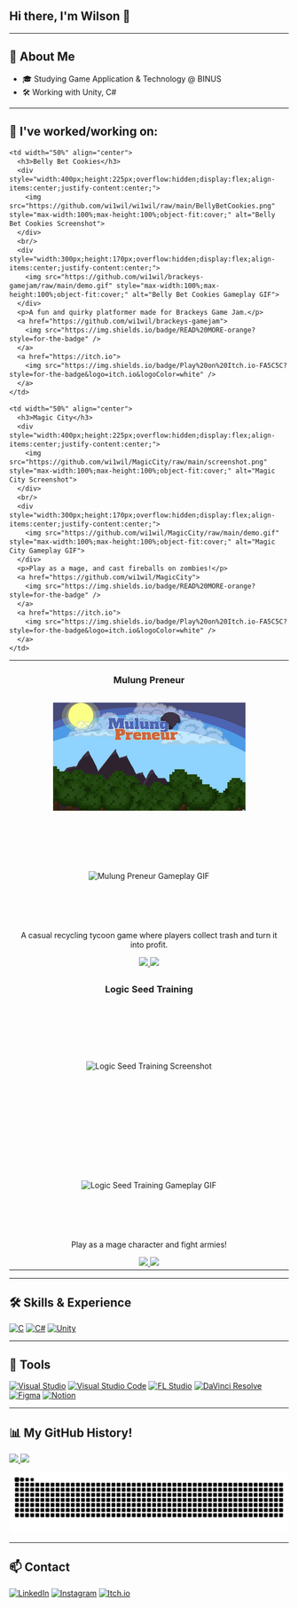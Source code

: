 ## Hi there, I'm Wilson 👋  

---

## 🚀 About Me 
- 🎓 Studying Game Application & Technology @ BINUS
- 🛠️ Working with Unity, C#

---

## 📂 I've worked/working on:
<table>
  <tr>
    <td width="50%" align="center">
      <h3>Mulung Preneur</h3>
      <div style="width:400px;height:225px;overflow:hidden;display:flex;align-items:center;justify-content:center;">
        <img src="https://github.com/wi1wil/wi1wil/raw/main/MulungPreneur.png" style="max-width:100%;max-height:100%;object-fit:cover;" alt="Mulung Preneur Screenshot">
      </div>
      <br/>
      <div style="width:300px;height:170px;overflow:hidden;display:flex;align-items:center;justify-content:center;">
        <img src="https://github.com/wi1wil/MulungPreneur/raw/main/demo.gif" style="max-width:100%;max-height:100%;object-fit:cover;" alt="Mulung Preneur Gameplay GIF">
      </div>
      <p>A casual recycling tycoon game where players collect trash and turn it into profit.</p>
      <a href="https://github.com/wi1wil/MulungPreneur">
        <img src="https://img.shields.io/badge/READ%20MORE-orange?style=for-the-badge" />
      </a>
      <a href="https://itch.io">
        <img src="https://img.shields.io/badge/Play%20on%20Itch.io-FA5C5C?style=for-the-badge&logo=itch.io&logoColor=white" />
      </a>
    </td>

    <td width="50%" align="center">
      <h3>Belly Bet Cookies</h3>
      <div style="width:400px;height:225px;overflow:hidden;display:flex;align-items:center;justify-content:center;">
        <img src="https://github.com/wi1wil/wi1wil/raw/main/BellyBetCookies.png" style="max-width:100%;max-height:100%;object-fit:cover;" alt="Belly Bet Cookies Screenshot">
      </div>
      <br/>
      <div style="width:300px;height:170px;overflow:hidden;display:flex;align-items:center;justify-content:center;">
        <img src="https://github.com/wi1wil/brackeys-gamejam/raw/main/demo.gif" style="max-width:100%;max-height:100%;object-fit:cover;" alt="Belly Bet Cookies Gameplay GIF">
      </div>
      <p>A fun and quirky platformer made for Brackeys Game Jam.</p>
      <a href="https://github.com/wi1wil/brackeys-gamejam">
        <img src="https://img.shields.io/badge/READ%20MORE-orange?style=for-the-badge" />
      </a>
      <a href="https://itch.io">
        <img src="https://img.shields.io/badge/Play%20on%20Itch.io-FA5C5C?style=for-the-badge&logo=itch.io&logoColor=white" />
      </a>
    </td>
  </tr>

  <tr>
    <td width="50%" align="center">
      <h3>Logic Seed Training</h3>
      <div style="width:400px;height:225px;overflow:hidden;display:flex;align-items:center;justify-content:center;">
        <img src="https://github.com/wi1wil/LST/raw/main/screenshot.png" style="max-width:100%;max-height:100%;object-fit:cover;" alt="Logic Seed Training Screenshot">
      </div>
      <br/>
      <div style="width:300px;height:170px;overflow:hidden;display:flex;align-items:center;justify-content:center;">
        <img src="https://github.com/wi1wil/LST/raw/main/demo.gif" style="max-width:100%;max-height:100%;object-fit:cover;" alt="Logic Seed Training Gameplay GIF">
      </div>
      <p>Play as a mage character and fight armies!</p>
      <a href="https://github.com/wi1wil/LST">
        <img src="https://img.shields.io/badge/READ%20MORE-orange?style=for-the-badge" />
      </a>
      <a href="https://itch.io">
        <img src="https://img.shields.io/badge/Play%20on%20Itch.io-FA5C5C?style=for-the-badge&logo=itch.io&logoColor=white" />
      </a>
    </td>

    <td width="50%" align="center">
      <h3>Magic City</h3>
      <div style="width:400px;height:225px;overflow:hidden;display:flex;align-items:center;justify-content:center;">
        <img src="https://github.com/wi1wil/MagicCity/raw/main/screenshot.png" style="max-width:100%;max-height:100%;object-fit:cover;" alt="Magic City Screenshot">
      </div>
      <br/>
      <div style="width:300px;height:170px;overflow:hidden;display:flex;align-items:center;justify-content:center;">
        <img src="https://github.com/wi1wil/MagicCity/raw/main/demo.gif" style="max-width:100%;max-height:100%;object-fit:cover;" alt="Magic City Gameplay GIF">
      </div>
      <p>Play as a mage, and cast fireballs on zombies!</p>
      <a href="https://github.com/wi1wil/MagicCity">
        <img src="https://img.shields.io/badge/READ%20MORE-orange?style=for-the-badge" />
      </a>
      <a href="https://itch.io">
        <img src="https://img.shields.io/badge/Play%20on%20Itch.io-FA5C5C?style=for-the-badge&logo=itch.io&logoColor=white" />
      </a>
    </td>
  </tr>
</table>

---

## 🛠️ Skills & Experience
[![C](https://img.shields.io/badge/C-00599C?style=for-the-badge&logo=c&logoColor=white)](https://en.wikipedia.org/wiki/C_(programming_language)) 
[![C#](https://custom-icon-badges.demolab.com/badge/C%23-239120.svg?logo=cs&logoColor=white&style=for-the-badge)](https://learn.microsoft.com/en-us/dotnet/csharp/) 
[![Unity](https://img.shields.io/badge/Unity-100000?style=for-the-badge&logo=unity&logoColor=white)](https://unity.com/)

---

## 🔧 Tools
[![Visual Studio](https://custom-icon-badges.demolab.com/badge/Visual%20Studio-5C2D91.svg?logo=visualstudio&logoColor=white&style=for-the-badge)](https://visualstudio.microsoft.com/)
[![Visual Studio Code](https://custom-icon-badges.demolab.com/badge/Visual%20Studio%20Code-0078d7.svg?logo=visualstudiocode&logoColor=white&style=for-the-badge)](https://code.visualstudio.com/)
[![FL Studio](https://custom-icon-badges.demolab.com/badge/FL%20Studio-20232A.svg?logo=flstudio&logoColor=FF6F00&style=for-the-badge)](https://www.image-line.com/)
[![DaVinci Resolve](https://custom-icon-badges.demolab.com/badge/DaVinci%20Resolve-233A51.svg?logo=davinci-resolve&logoColor=white&style=for-the-badge)](https://www.blackmagicdesign.com/products/davinciresolve)
[![Figma](https://custom-icon-badges.demolab.com/badge/Figma-F24E1E.svg?logo=figma&logoColor=white&style=for-the-badge)](https://www.figma.com/)
[![Notion](https://custom-icon-badges.demolab.com/badge/Notion-000000.svg?logo=notion&logoColor=white&style=for-the-badge)](https://www.notion.so/)

---



## 📊 My GitHub History!
<a href="https://github.com/anuraghazra/github-readme-stats">
  <img height="180em" src="https://github-readme-stats.vercel.app/api?username=wi1wil&show_icons=true&theme=tokyonight&hide_border=true&count_private=true" />
</a>
<a href="https://github.com/anuraghazra/github-readme-stats">
  <img height="180em" src="https://github-readme-stats.vercel.app/api/top-langs/?username=wi1wil&layout=compact&theme=tokyonight&hide_border=true" />
</a>

![GitHub Snake](https://raw.githubusercontent.com/wi1wil/wi1wil/output/github-contribution-grid-snake.svg)

---

## 📫 Contact  
[![LinkedIn](https://custom-icon-badges.demolab.com/badge/LinkedIn-0A66C2?logo=linkedin-white&logoColor=fff)](#)
[![Instagram](https://img.shields.io/badge/Instagram-%23E4405F.svg?logo=Instagram&logoColor=white)](#)
[![Itch.io](https://img.shields.io/badge/itch.io-%23FF0B34.svg?logo=Itch.io&logoColor=white)](#)
